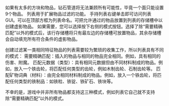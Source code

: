 <chapter name="列表"/>
<lore>
如果有太多的方块和物品，钻石管道将无法兼顾所有可能性，毕竟一个面只能设置9个物品。
</lore>
<no_lore>
列表用于扩展物品过滤的功能。
</no_lore>
<chapter name="信息"/>
手持列表右键单击即可访问列表 GUI。可以在顶部方框为列表命名。可把允许通过的物品放置到列表的存储槽中以创建虚影物品。
<recipes_usages stack="buildcraftcore:list"/>

<chapter name="模式按钮"/>
如果需要，您可以选择按下右侧的模式按钮。选择了除“需要精确匹配”以外的模式后，该行存储槽将只有最左边的存储槽可放置物品，其余存储槽会自动填充所有符合条件的虚影物品。

创建过滤某一类相同特征物品的列表需要较为繁琐的收集工作，所以列表具有不同的模式：
需要精确匹配：插入的物品与相同的物品完全相同。例如，具有相同的伤害、附魔。
匹配元数据（类型）：具有相同元数据但由不同材料制成的物品。例如，放入一个铁齿轮，将匹配任何类型的齿轮，例如木制齿轮、石制齿轮等。
匹配矿物词典（材料）：由完全相同材料制成的物品。例如，放入一个铁齿轮，将匹配任何类型的铁制品：如铁粒、铁锭、铁矿石、铁块等。

不幸的是，游戏中并非所有物品都支持这三种模式，例如列表它自己就不支持除“需要精确匹配”以外的模式。
